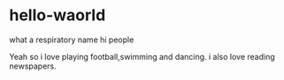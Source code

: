# hello-waorld
what a respiratory name
hi people

Yeah so i love playing football,swimming and dancing.
i also love reading newspapers.
